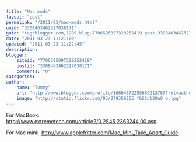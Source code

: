 ```yaml
---
title: "Mac mods"
layout: "post"
permalink: "/2011/03/mac-mods.html"
uuid: "3308463462327038171"
guid: "tag:blogger.com,1999:blog-7706585097329252419.post-3308463462327038171"
date: "2011-03-23 11:21:00"
updated: "2011-03-23 11:22:45"
description: 
blogger:
    siteid: "7706585097329252419"
    postid: "3308463462327038171"
    comments: "0"
categories: 
author: 
    name: "Tommy"
    url: "http://www.blogger.com/profile/16604372255669213767?rel=author"
    image: "http://static.flickr.com/93/279356255_fb52db20a0_o.jpg"
---
```


<div class="css-full-post-content js-full-post-content">
<p>For MacBook: <a href="http://www.extremetech.com/article2/0,2845,2363244,00.asp">http://www.extremetech.com/article2/0,2845,2363244,00.asp</a>.</p><p>For Mac mini:  <a href="http://www.applefritter.com/Mac_Mini_Take_Apart_Guide">http://www.applefritter.com/Mac_Mini_Take_Apart_Guide</a>.</p><p> </p>
</div>